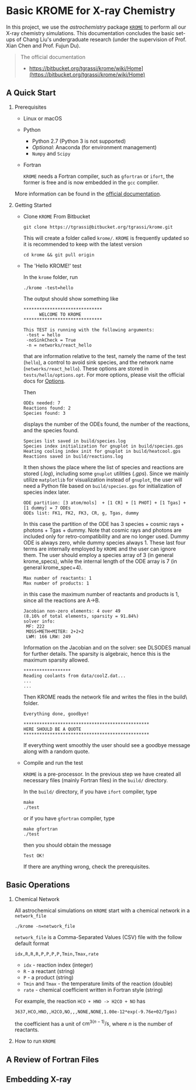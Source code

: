 # Basic KROME for X-ray Chemistry

In this project, we use the *astrochemistry* package [`KROME`](packagekromepackage.org) to perform all our X-ray chemistry simulations. This documentation concludes the basic set-ups of Chang Liu's undergraduate research (under the supervision of Prof. Xian Chen and Prof. Fujun Du).

>  The official documentation
>
>  - https://bitbucket.org/tgrassi/krome/wiki/Home](https://bitbucket.org/tgrassi/krome/wiki/Home)

## A Quick Start

1. Prerequisites

   - Linux or macOS

   - Python

     - Python 2.7 (Python 3 is not supported)
     - *Optional*: Anaconda (for environment management)
     - `Numpy` and `Scipy`

   - Fortran

     `KROME` needs a Fortran compiler, such as `gfortran` or `ifort`, the former is free and is now embedded in the `gcc` complier.

   More information can be found in the [official documentation](https://bitbucket.org/tgrassi/krome/wiki/Prerequisities).

2. Getting Started

   - Clone `KROME` From Bitbucket

     ```shell
     git clone https://tgrassi@bitbucket.org/tgrassi/krome.git     
     ```
     
     This will create a folder called `krome/`. `KROME` is frequently updated so it is recommended to keep with the latest version
     
     ```shell
     cd krome && git pull origin
     ```
     
   - The 'Hello KROME!' test
   
     In the `krome` folder, run
   
     ```shell
     ./krome -test=hello
     ```
   
     The output should show something like
   
     ```
     ******************************
           WELCOME TO KROME
     ******************************
     
     This TEST is running with the following arguments:
      -test = hello
      -noSinkCheck = True
      -n = networks/react_hello
     ```
   
     that are information relative to the test, namely the name of the test (`hello`), a control to avoid sink species, and the network name (`networks/react_hello`). These options are stored in `tests/hello/options.opt`. For more options, please visit the official docs for [Options](https://bitbucket.org/tgrassi/krome/wiki/optionsALL).
   
     Then
   
     ```
     ODEs needed: 7
     Reactions found: 2
     Species found: 3
     ```
   
     displays the number of the ODEs found, the number of the reactions, and the species found.
   
     ```
     Species list saved in build/species.log
     Species index initialization for gnuplot in build/species.gps
     Heating cooling index init for gnuplot in build/heatcool.gps
     Reactions saved in build/reactions.log
     ```
   
     It then shows the place where the list of species and reactions are stored (*.log*), including some `gnuplot` utilities (*.gps*). Since we mainly utilize `matplotlib` for visualization instead of `gnuplot`, the user will need a Python file based on `build/species.gps` for initialization of species index later.
   
     ```
     ODE partition: [3 atom/mols]  + [1 CR] + [1 PHOT] + [1 Tgas] + [1 dummy] = 7 ODEs
     ODEs list: FK1, FK2, FK3, CR, g, Tgas, dummy
     ```
   
     In this case the partition of the ODE has 3 species + cosmic rays + photons + Tgas + dummy. Note that cosmic rays and photons are included only for retro-compatibility and are no longer used. Dummy ODE is always zero, while dummy species always 1. These last four terms are internally employed by `KROME` and the user can ignore them. The user should employ a species array of 3 (in general krome_specs), while the internal length of the ODE array is 7 (in general krome_spec+4).
   
     ```
     Max number of reactants: 1
     Max number of products: 1
     ```
   
     in this case the maximum number of reactants and products is 1, since all the reactions are A->B.
   
     ```
     Jacobian non-zero elements: 4 over 49
     (8.16% of total elements, sparsity = 91.84%)
     solver info:
      MF: 222
      MOSS+METH+MITER: 2+2+2
      LWM: 166 LRW: 249
     ```
   
     Information on the Jacobian and on the solver: see DLSODES manual for further details. The sparsity is algebraic, hence this is the maximum sparsity allowed.
   
     ```
     ******************
     Reading coolants from data/coolZ.dat...
     ...
     ...
     ```
   
     Then KROME reads the network file and writes the files in the build\ folder.
   
     ```
     Everything done, goodbye!
     
     ************************************************
     HERE SHOULD BE A QUOTE
     ************************************************
     ```
   
     If everything went smoothly the user should see a goodbye message along with a random quote.
   
   - Compile and run the test
   
     `KROME` is a pre-processor. In the previous step we have created all necessary files (mainly Fortran files) in the `build/` directory.
   
     In the `build/` directory, if you have `ifort` compiler, type
   
     ```shell
     make
     ./test
     ```
   
     or if you have `gfortran` compiler, type
   
     ```shell
     make gfortran
     ./test
     ```
   
     then you should obtain the message
   
     ```
     Test OK!
     ```
   
     If there are anything wrong, check the prerequisites.

## Basic Operations

1. Chemical Network

   All astrochemical simulations on `KROME` start with a chemical network in a `network_file`

   ```shell
   ./krome -n=network_file
   ```

   `network_file` is a Comma-Separated Values (CSV) file with the follow default format

   ```
   idx,R,R,R,P,P,P,P,Tmin,Tmax,rate
   ```

   - `idx` - reaction index (integer)
   - `R` - a reactant (string)
   - `P` - a product (string)
   - `Tmin` and `Tmax` - the temperature limits of the reaction (double)
   - `rate` - chemical coefficient written in Fortran style (string)

   For example, the reaction `HCO + HNO -> H2CO + NO` has

   ```
   3637,HCO,HNO,,H2CO,NO,,,NONE,NONE,1.00e-12*exp(-9.76e+02/Tgas)
   ```

   the coefficient has a unit of $\text{cm}^{3(n-1)}/\text{s}$, where $n$ is the number of reactants.

2. How to run `KROME`

## A Review of Fortran Files



## Embedding X-ray

